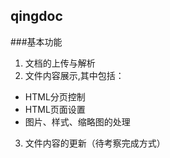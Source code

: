qingdoc
---
###基本功能
1. 文档的上传与解析
2. 文件内容展示,其中包括：
  + HTML分页控制  
  + HTML页面设置  
  + 图片、样式、缩略图的处理  
3. 文件内容的更新（待考察完成方式）
